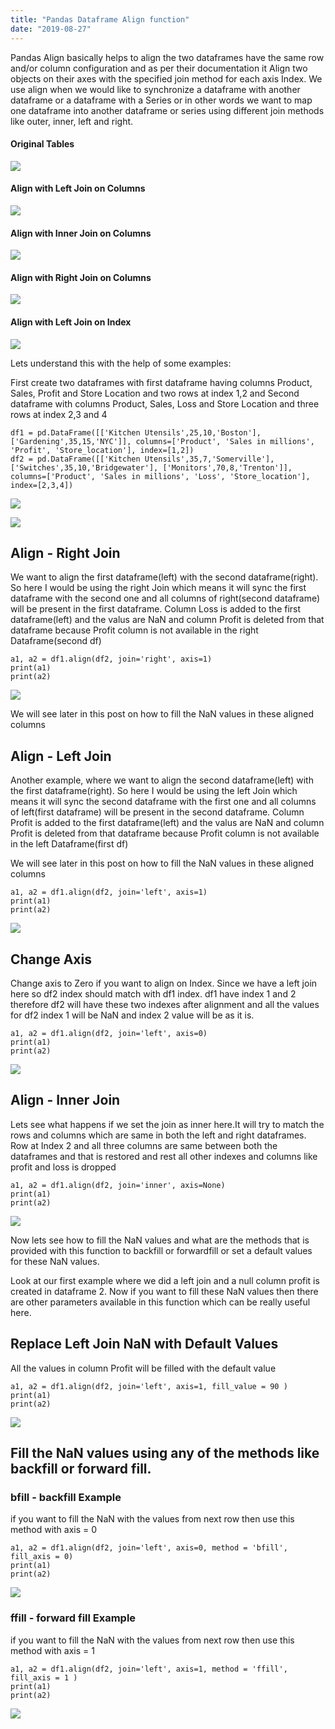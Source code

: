 ```yaml
---
title: "Pandas Dataframe Align function"
date: "2019-08-27"
---
```


Pandas Align basically helps to align the two dataframes have the same row and/or column configuration and as per their documentation it Align two objects on their axes with the specified join method for each axis Index. We use align when we would like to synchronize a dataframe with another dataframe or a dataframe with a Series or in other words we want to map one dataframe into another dataframe or series using different join methods like outer, inner, left and right.

#### **Original Tables**

![](/images/2019/08/image-53.png)

#### **Align with Left Join on Columns**

![](/images/2019/08/image-58.png)

#### **Align with Inner Join on Columns**

![](/images/2019/08/image-59.png)

#### **Align with Right Join on Columns**

![](/images/2019/08/image-60.png)

#### **Align with Left Join on Index**

![](/images/2019/08/image-61.png)

Lets understand this with the help of some examples:

First create two dataframes with first dataframe having columns Product, Sales, Profit and Store Location and two rows at index 1,2 and Second dataframe with columns Product, Sales, Loss and Store Location and three rows at index 2,3 and 4

```
df1 = pd.DataFrame([['Kitchen Utensils',25,10,'Boston'], ['Gardening',35,15,'NYC']], columns=['Product', 'Sales in millions', 'Profit', 'Store_location'], index=[1,2])
df2 = pd.DataFrame([['Kitchen Utensils',35,7,'Somerville'], ['Switches',35,10,'Bridgewater'], ['Monitors',70,8,'Trenton']], columns=['Product', 'Sales in millions', 'Loss', 'Store_location'], index=[2,3,4])
```

![](/images/2019/08/image-40.png)

![](/images/2019/08/image-41.png)

## **Align - Right Join**

We want to align the first dataframe(left) with the second dataframe(right). So here I would be using the right Join which means it will sync the first dataframe with the second one and all columns of right(second dataframe) will be present in the first dataframe. Column Loss is added to the first dataframe(left) and the valus are NaN and column Profit is deleted from that dataframe because Profit column is not available in the right Dataframe(second df)

```
a1, a2 = df1.align(df2, join='right', axis=1)
print(a1)
print(a2)
```

![](/images/2019/08/image-43.png)

We will see later in this post on how to fill the NaN values in these aligned columns

## **Align - Left Join**

Another example, where we want to align the second dataframe(left) with the first dataframe(right). So here I would be using the left Join which means it will sync the second dataframe with the first one and all columns of left(first dataframe) will be present in the second dataframe. Column Profit is added to the first dataframe(left) and the valus are NaN and column Profit is deleted from that dataframe because Profit column is not available in the left Dataframe(first df)

We will see later in this post on how to fill the NaN values in these aligned columns

```
a1, a2 = df1.align(df2, join='left', axis=1)
print(a1)
print(a2)
```

![](/images/2019/08/image-44.png)

## **Change Axis**

Change axis to Zero if you want to align on Index. Since we have a left join here so df2 index should match with df1 index. df1 have index 1 and 2 therefore df2 will have these two indexes after alignment and all the values for df2 index 1 will be NaN and index 2 value will be as it is.

```
a1, a2 = df1.align(df2, join='left', axis=0)
print(a1)
print(a2)
```

![](/images/2019/08/image-45.png)

## **Align - Inner Join**

Lets see what happens if we set the join as inner here.It will try to match the rows and columns which are same in both the left and right dataframes. Row at Index 2 and all three columns are same between both the dataframes and that is restored and rest all other indexes and columns like profit and loss is dropped

```
a1, a2 = df1.align(df2, join='inner', axis=None)
print(a1)
print(a2)
```

![](/images/2019/08/image-46.png)

Now lets see how to fill the NaN values and what are the methods that is provided with this function to backfill or forwardfill or set a default values for these NaN values.

Look at our first example where we did a left join and a null column profit is created in dataframe 2. Now if you want to fill these NaN values then there are other parameters available in this function which can be really useful here.

## **Replace Left Join NaN with Default Values**

All the values in column Profit will be filled with the default value

```
a1, a2 = df1.align(df2, join='left', axis=1, fill_value = 90 )
print(a1)
print(a2)
```

![](/images/2019/08/image-47.png)

## **Fill the NaN values using any of the methods like backfill or forward fill.**

### **bfill - backfill Example**

if you want to fill the NaN with the values from next row then use this method with axis = 0

```
a1, a2 = df1.align(df2, join='left', axis=0, method = 'bfill', fill_axis = 0)
print(a1)
print(a2)
```

![](/images/2019/08/image-48.png)

### **ffill - forward fill Example**

if you want to fill the NaN with the values from next row then use this method with axis = 1

```
a1, a2 = df1.align(df2, join='left', axis=1, method = 'ffill', fill_axis = 1 )
print(a1)
print(a2)
```

![](/images/2019/08/image-49.png)
